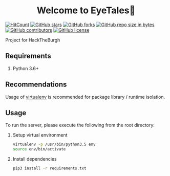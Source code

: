 <h1 align="center">Welcome to EyeTales👀</h1>

[![HitCount](http://hits.dwyl.io/joelmoff/eye-tales.svg)](http://hits.dwyl.io/joelmoff/eye-tales)
[![GitHub stars](https://img.shields.io/github/stars/joelmoff/eye-tales.svg)](https://GitHub.com/joelmoff/eye-tales/stargazers/)
[![GitHub forks](https://img.shields.io/github/forks/joelmoff/eye-tales.svg)](https://GitHub.com/joelmoff/eye-tales/network/)
[![GitHub repo size in bytes](https://img.shields.io/github/repo-size/joelmoff/eye-tales.svg)](https://github.com/joelmoff/eye-tales)
[![GitHub contributors](https://img.shields.io/github/contributors/joelmoff/eye-tales.svg)](https://GitHub.com/joelmoff/eye-tales/graphs/contributors/)
[![GitHub license](https://img.shields.io/github/license/joelmoff/eye-tales.svg)](https://github.com/joelmoff/eye-tales/blob/master/LICENSE)

Project for HackTheBurgh


## Requirements

1. Python 3.6+

## Recommendations

Usage of [virtualenv](https://realpython.com/blog/python/python-virtual-environments-a-primer/) is recommended
for package library / runtime isolation.

## Usage

To run the server, please execute the following from the root directory:

1. Setup virtual environment

    ```bash
    virtualenv -p /usr/bin/python3.5 env
    source env/bin/activate
    ```

2. Install dependencies

    ```bash
    pip3 install -r requirements.txt
    ```
